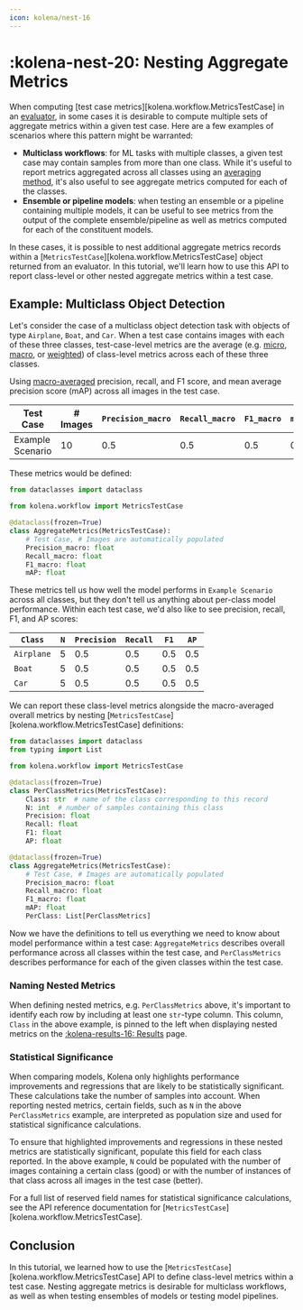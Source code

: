 ```yaml
---
icon: kolena/nest-16
---
```


# :kolena-nest-20: Nesting Aggregate Metrics

When computing [test case metrics][kolena.workflow.MetricsTestCase] in an
[evaluator](../reference/workflow/evaluator.md), in some cases it is desirable to compute multiple sets of aggregate
metrics within a given test case. Here are a few examples of scenarios where this pattern might be warranted:

- **Multiclass workflows**: for ML tasks with multiple classes, a given test case may contain samples from
    more than one class. While it's useful to report metrics aggregated across all classes using an
    [averaging method](../metrics/averaging-methods.md), it's also useful to see aggregate metrics computed for each of
    the classes.
- **Ensemble or pipeline models**: when testing an ensemble or a pipeline containing multiple models, it can be useful
    to see metrics from the output of the complete ensemble/pipeline  as well as metrics computed for each of the
    constituent models.

In these cases, it is possible to nest additional aggregate metrics records within a
[`MetricsTestCase`][kolena.workflow.MetricsTestCase] object returned from an evaluator. In this tutorial, we'll learn
how to use this API to report class-level or other nested aggregate metrics within a test case.

## Example: Multiclass Object Detection

Let's consider the case of a multiclass object detection task with objects of type `Airplane`, `Boat`, and `Car`.
When a test case contains images with each of these three classes, test-case-level metrics are the average (e.g.
[micro](../metrics/averaging-methods.md#micro-average), [macro](../metrics/averaging-methods.md#macro-average), or
[weighted](../metrics/averaging-methods.md#weighted-average)) of class-level metrics across each of these three classes.

Using [macro-averaged](../metrics/averaging-methods.md#macro-average) precision, recall, and F1 score, and mean average
precision score (mAP) across all images in the test case.

| Test Case | # Images | `Precision_macro` | `Recall_macro` | `F1_macro` | `mAP` |
| --- | --- | --- | --- | --- | --- |
| Example Scenario | 10 | 0.5 | 0.5 | 0.5 | 0.5 |

These metrics would be defined:

```python
from dataclasses import dataclass

from kolena.workflow import MetricsTestCase

@dataclass(frozen=True)
class AggregateMetrics(MetricsTestCase):
    # Test Case, # Images are automatically populated
    Precision_macro: float
    Recall_macro: float
    F1_macro: float
    mAP: float
```

These metrics tell us how well the model performs in `Example Scenario` across all classes, but they don't tell us
anything about per-class model performance. Within each test case, we'd also like to see precision, recall, F1, and AP
scores:

| `Class` | `N` | `Precision` | `Recall` | `F1` | `AP` |
| --- | --- | --- | --- | --- | --- |
| `Airplane` | 5 | 0.5 | 0.5 | 0.5 | 0.5 |
| `Boat` | 5 | 0.5 | 0.5 | 0.5 | 0.5 |
| `Car` | 5 | 0.5 | 0.5 | 0.5 | 0.5 |

We can report these class-level metrics alongside the macro-averaged overall metrics by nesting
[`MetricsTestCase`][kolena.workflow.MetricsTestCase] definitions:

```python
from dataclasses import dataclass
from typing import List

from kolena.workflow import MetricsTestCase

@dataclass(frozen=True)
class PerClassMetrics(MetricsTestCase):
    Class: str  # name of the class corresponding to this record
    N: int  # number of samples containing this class
    Precision: float
    Recall: float
    F1: float
    AP: float

@dataclass(frozen=True)
class AggregateMetrics(MetricsTestCase):
    # Test Case, # Images are automatically populated
    Precision_macro: float
    Recall_macro: float
    F1_macro: float
    mAP: float
    PerClass: List[PerClassMetrics]
```

Now we have the definitions to tell us everything we need to know about model performance within a test case:
`AggregateMetrics` describes overall performance across all classes within the test case, and `PerClassMetrics`
describes performance for each of the given classes within the test case.

### Naming Nested Metrics

When defining nested metrics, e.g. `PerClassMetrics` above, it's important to identify each row by including at least
one `str`-type column. This column, `Class` in the above example, is pinned to the left when displaying nested metrics
on the [:kolena-results-16: Results](https://app.kolena.io/redirect/results) page.

### Statistical Significance

When comparing models, Kolena only highlights performance improvements and regressions that are likely to be
statistically significant. These calculations take the number of samples into account. When reporting nested metrics,
certain fields, such as `N` in the above `PerClassMetrics` example, are interpreted as population size and used for
statistical significance calculations.

To ensure that highlighted improvements and regressions in these nested metrics are statistically significant, populate
this field for each class reported. In the above example, `N` could be populated with the number of images containing
a certain class (good) or with the number of instances of that class across all images in the test case (better).

For a full list of reserved field names for statistical significance calculations, see the API reference documentation
for [`MetricsTestCase`][kolena.workflow.MetricsTestCase].

## Conclusion

In this tutorial, we learned how to use the [`MetricsTestCase`][kolena.workflow.MetricsTestCase] API to define
class-level metrics within a test case. Nesting aggregate metrics is desirable for multiclass workflows, as well as when
testing ensembles of models or testing model pipelines.
